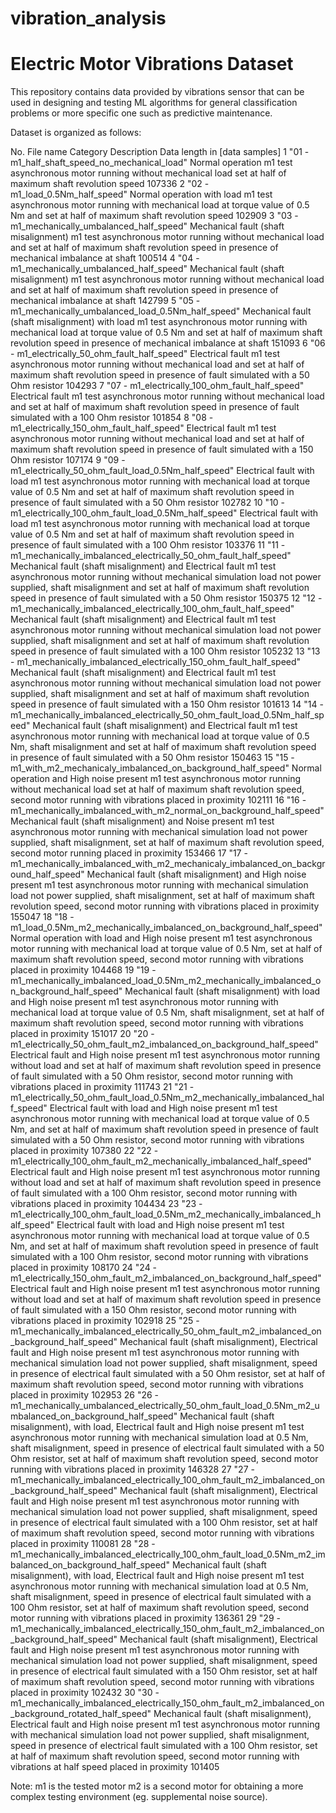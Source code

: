 # vibration_analysis
# Electric Motor Vibrations Dataset

This repository contains data provided by vibrations sensor that can be used in designing and testing ML algorithms for general classification problems or more specific one such as predictive maintenance.

Dataset is organized as follows:

No.	File name	Category	Description	Data length in [data samples]
1	"01 - m1_half_shaft_speed_no_mechanical_load"	Normal operation	m1 test asynchronous motor running without mechanical load set at half of maximum shaft revolution speed	107336
2	"02 - m1_load_0.5Nm_half_speed"	Normal operation with load	m1 test asynchronous motor running with mechanical load at torque value of 0.5 Nm and set at half of maximum shaft revolution speed	102909
3	"03 - m1_mechanically_umbalanced_half_speed"	Mechanical fault (shaft misalignment)	m1 test asynchronous motor running without mechanical load and set at half of maximum shaft revolution speed in presence of mechanical imbalance at shaft	100514
4	"04 - m1_mechanically_umbalanced_half_speed"	Mechanical fault (shaft misalignment)	m1 test asynchronous motor running without mechanical load and set at half of maximum shaft revolution speed in presence of mechanical imbalance at shaft	142799
5	"05 - m1_mechanically_umbalanced_load_0.5Nm_half_speed"	Mechanical fault (shaft misalignment) with load	m1 test asynchronous motor running with mechanical load at torque value of 0.5 Nm and set at half of maximum shaft revolution speed in presence of mechanical imbalance at shaft	151093
6	"06 - m1_electrically_50_ohm_fault_half_speed"	Electrical fault	m1 test asynchronous motor running without mechanical load and set at half of maximum shaft revolution speed in presence of fault simulated with a 50 Ohm resistor	104293
7	"07 - m1_electrically_100_ohm_fault_half_speed"	Electrical fault	m1 test asynchronous motor running without mechanical load and set at half of maximum shaft revolution speed in presence of fault simulated with a 100 Ohm resistor	101854
8	"08 - m1_electrically_150_ohm_fault_half_speed"	Electrical fault	m1 test asynchronous motor running without mechanical load and set at half of maximum shaft revolution speed in presence of fault simulated with a 150 Ohm resistor	107174
9	"09 - m1_electrically_50_ohm_fault_load_0.5Nm_half_speed"	Electrical fault with load	m1 test asynchronous motor running with mechanical load at torque value of 0.5 Nm and set at half of maximum shaft revolution speed in presence of fault simulated with a 50 Ohm resistor	102782
10	"10 - m1_electrically_100_ohm_fault_load_0.5Nm_half_speed"	Electrical fault with load	m1 test asynchronous motor running with mechanical load at torque value of 0.5 Nm and set at half of maximum shaft revolution speed in presence of fault simulated with a 100 Ohm resistor	103376
11	"11 - m1_mechanically_imbalanced_electrically_50_ohm_fault_half_speed"	Mechanical fault (shaft misalignment) and Electrical fault	m1 test asynchronous motor running without mechanical simulation load not power supplied, shaft misalignment and set at half of maximum shaft revolution speed in presence of fault simulated with a 50 Ohm resistor	150375
12	"12 - m1_mechanically_imbalanced_electrically_100_ohm_fault_half_speed"	Mechanical fault (shaft misalignment) and Electrical fault	m1 test asynchronous motor running without mechanical simulation load not power supplied, shaft misalignment and set at half of maximum shaft revolution speed in presence of fault simulated with a 100 Ohm resistor	105232
13	"13 - m1_mechanically_imbalanced_electrically_150_ohm_fault_half_speed"	Mechanical fault (shaft misalignment) and Electrical fault	m1 test asynchronous motor running without mechanical simulation load not power supplied, shaft misalignment and set at half of maximum shaft revolution speed in presence of fault simulated with a 150 Ohm resistor	101613
14	"14 - m1_mechanically_imbalanced_electrically_50_ohm_fault_load_0.5Nm_half_speed"	Mechanical fault (shaft misalignment) and Electrical fault	m1 test asynchronous motor running with mechanical load at torque value of 0.5 Nm, shaft misalignment and set at half of maximum shaft revolution speed in presence of fault simulated with a 50 Ohm resistor	150463
15	"15 - m1_with_m2_mechanicaly_imbalanced_on_background_half_speed" 	Normal operation and High noise present	m1 test asynchronous motor running without mechanical load set at half of maximum shaft revolution speed, second motor running with vibrations placed in proximity	102111
16	"16 - m1_mechanically_imbalanced_with_m2_normal_on_background_half_speed"	Mechanical fault (shaft misalignment) and Noise present	m1 test asynchronous motor running with mechanical simulation load not power supplied, shaft misalignment, set at half of maximum shaft revolution speed, second motor running placed in proximity	153466
17	"17 - m1_mechanically_imbalanced_with_m2_mechanicaly_imbalanced_on_background_half_speed"	Mechanical fault (shaft misalignment) and High noise present	m1 test asynchronous motor running with mechanical simulation load not power supplied, shaft misalignment, set at half of maximum shaft revolution speed, second motor running with vibrations placed in proximity	155047
18	"18 - m1_load_0.5Nm_m2_mechanically_imbalanced_on_background_half_speed"	Normal operation with load and High noise present	m1 test asynchronous motor running with mechanical load at torque value of 0.5 Nm, set at half of maximum shaft revolution speed, second motor running with vibrations placed in proximity	104468
19	"19 - m1_mechanically_imbalanced_load_0.5Nm_m2_mechanically_imbalanced_on_background_half_speed"	Mechanical fault (shaft misalignment) with load and High noise present	m1 test asynchronous motor running with mechanical load at torque value of 0.5 Nm, shaft misalignment, set at half of maximum shaft revolution speed, second motor running with vibrations placed in proximity	151017
20	"20 - m1_electrically_50_ohm_fault_m2_imbalanced_on_background_half_speed"	Electrical fault and High noise present	m1 test asynchronous motor running without load and set at half of maximum shaft revolution speed in presence of fault simulated with a 50 Ohm resistor, second motor running with vibrations placed in proximity	111743
21	"21 - m1_electrically_50_ohm_fault_load_0.5Nm_m2_mechanically_imbalanced_half_speed"	Electrical fault with load and High noise present	m1 test asynchronous motor running with mechanical load at torque value of 0.5 Nm, and set at half of maximum shaft revolution speed in presence of fault simulated with a 50 Ohm resistor, second motor running with vibrations placed in proximity	107380
22	"22 - m1_electrically_100_ohm_fault_m2_mechanically_imbalanced_half_speed"	Electrical fault and High noise present	m1 test asynchronous motor running without load and set at half of maximum shaft revolution speed in presence of fault simulated with a 100 Ohm resistor, second motor running with vibrations placed in proximity	104434
23	"23 - m1_electrically_100_ohm_fault_load_0.5Nm_m2_mechanically_imbalanced_half_speed"	Electrical fault with load and High noise present	m1 test asynchronous motor running with mechanical load at torque value of 0.5 Nm, and set at half of maximum shaft revolution speed in presence of fault simulated with a 100 Ohm resistor, second motor running with vibrations placed in proximity	108170
24	"24 - m1_electrically_150_ohm_fault_m2_imbalanced_on_background_half_speed"	Electrical fault and High noise present	m1 test asynchronous motor running without load and set at half of maximum shaft revolution speed in presence of fault simulated with a 150 Ohm resistor, second motor running with vibrations placed in proximity	102918
25	"25 - m1_mechanically_imbalanced_electrically_50_ohm_fault_m2_imbalanced_on_background_half_speed"	Mechanical fault (shaft misalignment), Electrical fault and High noise present	m1 test asynchronous motor running with mechanical simulation load not power supplied, shaft misalignment, speed in presence of electrical fault simulated with a 50 Ohm resistor, set at half of maximum shaft revolution speed, second motor running with vibrations placed in proximity	102953
26	"26 - m1_mechanically_umbalanced_electrically_50_ohm_fault_load_0.5Nm_m2_umbalanced_on_background_half_speed"	Mechanical fault (shaft misalignment), with load, Electrical fault and High noise present	m1 test asynchronous motor running with mechanical simulation load at 0.5 Nm, shaft misalignment, speed in presence of electrical fault simulated with a 50 Ohm resistor, set at half of maximum shaft revolution speed, second motor running with vibrations placed in proximity	146328
27	"27 - m1_mechanically_imbalanced_electrically_100_ohm_fault_m2_imbalanced_on_background_half_speed"	Mechanical fault (shaft misalignment),  Electrical fault and High noise present	m1 test asynchronous motor running with mechanical simulation load not power supplied, shaft misalignment, speed in presence of electrical fault simulated with a 100 Ohm resistor, set at half of maximum shaft revolution speed, second motor running with vibrations placed in proximity	110081
28	"28 - m1_mechanically_imbalanced_electrically_100_ohm_fault_load_0.5Nm_m2_imbalanced_on_background_half_speed"	Mechanical fault (shaft misalignment), with load, Electrical fault and High noise present	m1 test asynchronous motor running with mechanical simulation load at 0.5 Nm, shaft misalignment, speed in presence of electrical fault simulated with a 100 Ohm resistor, set at half of maximum shaft revolution speed, second motor running with vibrations placed in proximity	136361
29	"29 - m1_mechanically_imbalanced_electrically_150_ohm_fault_m2_imbalanced_on_background_half_speed"	Mechanical fault (shaft misalignment), Electrical fault and High noise present	m1 test asynchronous motor running with mechanical simulation load not power supplied, shaft misalignment, speed in presence of electrical fault simulated with a 150 Ohm resistor, set at half of maximum shaft revolution speed, second motor running with vibrations placed in proximity	102432
30	"30 - m1_mechanically_imbalanced_electrically_150_ohm_fault_m2_imbalanced_on_background_rotated_half_speed"	Mechanical fault (shaft misalignment), Electrical fault and High noise present	m1 test asynchronous motor running with mechanical simulation load not power supplied, shaft misalignment, speed in presence of electrical fault simulated with a 100 Ohm resistor, set at half of maximum shaft revolution speed, second motor running with vibrations at half speed placed in proximity	101405


Note:
  m1 is the tested motor
  m2 is a second motor for obtaining a more complex testing environment (eg. supplemental noise source).